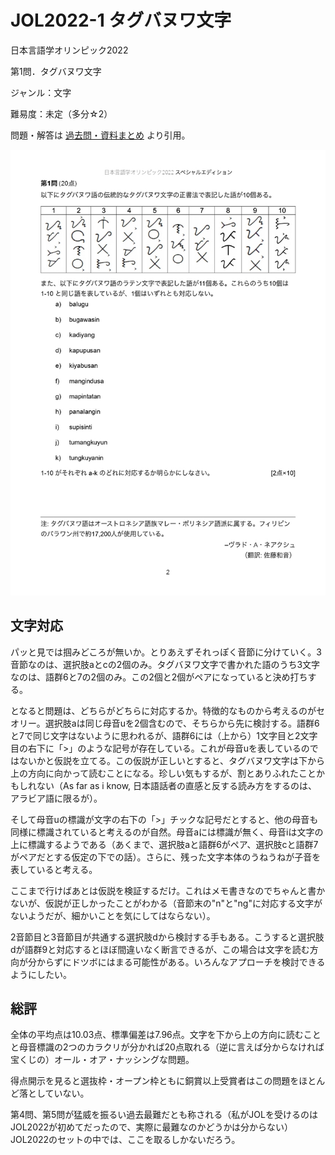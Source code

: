 # JOL2022-1 タグバヌワ文字

日本言語学オリンピック2022

第1問．タグバヌワ文字

ジャンル：文字

難易度：未定（多分☆2）

問題・解答は
[過去問・資料まとめ](https://iolingjapan.org/preparation/)
より引用。

![image](./problem.jpg)


## 文字対応

パッと見では掴みどころが無いか。とりあえずそれっぽく音節に分けていく。3音節なのは、選択肢aとcの2個のみ。タグバヌワ文字で書かれた語のうち3文字なのは、語群6と7の2個のみ。この2個と2個がペアになっていると決め打ちする。

となると問題は、どちらがどちらに対応するか。特徴的なものから考えるのがセオリー。選択肢aは同じ母音uを2個含むので、そちらから先に検討する。語群6と7で同じ文字はないように思われるが、語群6には（上から）1文字目と2文字目の右下に「>」のような記号が存在している。これが母音uを表しているのではないかと仮説を立てる。この仮説が正しいとすると、タグバヌワ文字は下から上の方向に向かって読むことになる。珍しい気もするが、割とありふれたことかもしれない（As far as i know, 日本語話者の直感と反する読み方をするのは、アラビア語に限るが）。

そして母音uの標識が文字の右下の「>」チックな記号だとすると、他の母音も同様に標識されていると考えるのが自然。母音aには標識が無く、母音iは文字の上に標識するようである（あくまで、選択肢aと語群6がペア、選択肢cと語群7がペアだとする仮定の下での話）。さらに、残った文字本体のうねうねが子音を表していると考える。

ここまで行けばあとは仮説を検証するだけ。これはメモ書きなのでちゃんと書かないが、仮説が正しかったことがわかる（音節末の"n"と"ng"に対応する文字がないようだが、細かいことを気にしてはならない）。


2音節目と3音節目が共通する選択肢dから検討する手もある。こうすると選択肢dが語群9と対応するとほぼ間違いなく断言できるが、この場合は文字を読む方向が分からずにドツボにはまる可能性がある。いろんなアプローチを検討できるようにしたい。


## 総評

全体の平均点は10.03点、標準偏差は7.96点。文字を下から上の方向に読むことと母音標識の2つのカラクリが分かれば20点取れる（逆に言えば分からなければ宝くじの）オール・オア・ナッシングな問題。

得点開示を見ると選抜枠・オープン枠ともに銅賞以上受賞者はこの問題をほとんど落としていない。

第4問、第5問が猛威を振るい過去最難だとも称される（私がJOLを受けるのはJOL2022が初めてだったので、実際に最難なのかどうかは分からない）JOL2022のセットの中では、ここを取るしかないだろう。

